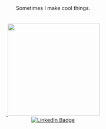 <div id="bigtwo" align="center">
  Sometimes I make cool things.
  <br>
  <br>
  <br>
  <a href="https://www.starwarsthegathering.com">
    <img src="https://imgur.com/BhKwML9.png" width-250 alt=""/>
  </a>
  <a href="https://steamcommunity.com/sharedfiles/filedetails/?id=2353617634">
    <img src="https://imgur.com/f8fniW6.gif" width=250 alt=""/>
  </a>
</div>


<div id="badges" align="center">
  <a href="https://www.linkedin.com/in/pierceowalker/">
    <img src="https://img.shields.io/badge/LinkedIn-blue?style=for-the-badge&logo=linkedin&logoColor=white" alt="LinkedIn Badge"/>
  </a>
</div>

<div id="counter" align="center">
  <img src="https://komarev.com/ghpvc/?username=soulute&style=flat-square&color=blue" alt=""/>
</div>

<!--
<div id="merge_gif" align="center">
  <img src="https://media.giphy.com/media/cFkiFMDg3iFoI/giphy.gif"/>
</div>
-->

<!--
**Soulute/Soulute** is a ✨ _special_ ✨ repository because its `README.md` (this file) appears on your GitHub profile.
-->
